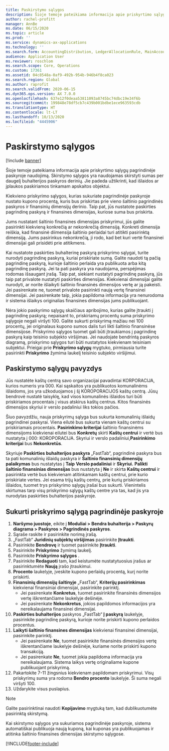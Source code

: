 ```yaml
---
title: Paskirstymo sąlygos
description: Šioje temoje pateikiama informacija apie priskyrtimo sąlygų pagrindinėje paskyroje naudojimą.
author: rachel-profitt
manager: AnnBe
ms.date: 06/15/2020
ms.topic: article
ms.prod: ''
ms.service: dynamics-ax-applications
ms.technology: ''
ms.search.form: AccountingDistribution, LedgerAllocationRule, MainAccount, AllocationTerms
audience: Application User
ms.reviewer: roschlom
ms.search.scope: Core, Operations
ms.custom: 17361
ms.assetid: 04c8548a-0af9-492b-954b-946b4f8ca023
ms.search.region: Global
ms.author: raprofit
ms.search.validFrom: 2020-06-15
ms.dyn365.ops.version: AX 7.0.0
ms.openlocfilehash: 637e12f0deaa53811093a8745bc74dbc19e34f6b
ms.sourcegitcommit: 199848e78df5cb7c439b001bdbe1ece963593cdb
ms.translationtype: HT
ms.contentlocale: lt-LT
ms.lasthandoff: 10/13/2020
ms.locfileid: "4445906"
---
```

# <a name="allocation-terms"></a>Paskirstymo sąlygos

[!include [banner](../includes/banner.md)]

Šioje temoje pateikiama informacija apie priskyrtimo sąlygų pagrindinėje paskyroje naudojimą. Skirstymo sąlygos yra naudojamas skirstyti sumas per daugelį buhalterijos paskyros derinių. Jie padeda užtikrinti, kad išlaidos ar įplaukos paskiriamos tinkamam apskaitos objektui.

Kiekvieno priskyrimo sąlygos, kurias sukuriate pagrindinėje paskyroje nustato kupono procentą, kuris bus priskirtas prie vieno šaltinio pagrindinės paskyros ir finansinių dimensijų derinio. Taip pat, jūs nustatote paskirties pagrindinę paskyrą ir finansines dimensijas, kuriose suma bus priskirta. 

Jums nustatant šaltinio finansines dimensijas priskyrimui, jūs galite pasirinkti kiekvieną konkrečią ar nekonkrečią dimensiją. Konkreti dimensija reiškia, kad finansinė diimensija šaltinio perlaidai turi atitikti pasirinktą dimensiją. Jums pasirinkus nekonkrečią, ji rodo, kad bet kuri vertė finansinei dimensijai gali prisidėti prie atitikmens.

Kai nustatote paskirties buhalterinę paskyrą priskyrimo sąlygai, turite nurodyti pagrindinę paskyrą, kuriai priskiriate sumą. Galite naudoti tą pačią pagrindinę paskyrą, kurioje šaltinio perlaida yra publikuota arba kitą pagrindinę paskyrą. Jei ta pati paskyra yra naudojama, perspėjimas rodomas išsaugant įrašą. Taip pat, siekiant nustatyti pagrindinę paskyrą, jūs taip pat privalote nustatyti paskirties dimensijas. Kiekvienai dimensijai galite nurodyti, ar norite išlaikyti šaltinio finansinės dimensijos vertę ar ją pakeisti. Jei pasirenkate ne, tuomet privalote pasirinkti naują vertę finansinei dimensijai. Jei pasirenkate taip, jokia papildoma informacija yra nenurodoma ir sistema išlaikys originalias finansines dimensijas jums publikuojant.

Nėra jokio paskyrimo sąlygų skaičiaus apribojimo, kurias galite įtraukti į pagrindinę paskyrą; nepaisant to, priskiriamų procentų suma priskyrimo sąlygoje negali viršyti 100. Galite sukurti priskyrimą mažiau nei 100 procentų, jei originalaus kupono sumos dalis turi likti šaltinio finansinėse dimensijose. Priskyrimo sąlygos tuomet gali būti įtraukiamos į pagrindinę paskyrą kaip teisinio subjekto viršijimas. Jei naudojate bendrintą paskyros diagramą, priskyrimo sąlygos turi būti nustatytos kiekvienam teisiniam subjektui. Prieigai prie **Priskyrimo sąlygų** mygtuko, pirmiausia turite pasirinkti **Priskyrimo** žymima laukelį teisinio subjekto viršijimui.

## <a name="allocation-term-example"></a>Paskirstymo sąlygų pavyzdys
Jūs nustatėte kaštų centrą savo organizacijai pavadintai KORPORACIJA, kurios numeris yra 000. Kai sąskaitos yra publikuotos komunalinėms išlaidoms, jos yra užkoduojamos į šį KOROPORACIJOS kaštų centrą. Jūsų bendrovė nustatė taisyklę, kad visos komunalinės išlaidos turi būti priskiriamos procentais į visus atskirus kaštų centrus. Kitos finansinės dimensijos skyriui ir verslo padaliniui liks tokios pačios.

Šiuo pavyzdžiu, nauja priskyrimų sąlyga bus sukurta komunalinių išlaidų pagrindinei paskyrai. Viena eilutė bus sukurta vienam kaštų centrui su priskiriamais procentais. **Pasirinkimo kriterijai** šaltinio finansinėms dimensijoms kiekvienai eilutei bus **Konkretų** skirti **Kaštų centrui** ir vertė bus nustatyta į 000: KOROPORACIJA. Skyriui ir verslo padaliniui,**Pasirinkimo kriterijai** bus **Nekonkretūs**.

Skyriuje **Paskirties buhalterijos paskyra** „FastTab“, pagrindinė paskyra bus ta pati komunalinių išlaidų paskyra ir **Šaltinio finansinių dimensijų palaikymas** bus nustatytas į **Taip** **Verslo padaliniui** ir **Skyriui.** **Palikti šaltinio finansinias dimensijas** bus nustatyta į **Ne** ir skirta **Kaštų centrui** ir pasirinkta vertė bus kiekvienam atitinkamam kaštų centrui, prie kurio priskiriate vertes. Jei esama trijų kaštų centrų, prie kurių priskiriamos išlaidos, tuomet trys priskyrimo sąlygų įrašai bus sukurti. Vienintelis skirtumas tarp visų priskyrimo sąlygų kaštų centre yra tas, kad jis yra nurodytas paskirties buhalterijos paskyroje.

## <a name="create-an-allocation-term-on-a-main-account"></a>Sukurti priskyrimo sąlygą pagrindinėje paskyroje

1. **Naršymo juostoje**, eikite į **Moduliai > Bendra buhalterija > Paskyrų diagrama > Paskyros > Pagrindinės paskyros**.
2. Sąraše raskite ir pasirinkite norimą įrašą.
3. „FastTab“ **Juridinių subjektų viršijimas** pasirinkite **Įtraukti**.
4. Pasirinkite **Bendrovę** ir tuomet pasirinkite **Įtraukti**.
5. Pasirinkite **Priskyrimo** žymimą laukelį.
6. Pasirinkite **Priskyrimo sąlygos** .
7. Pasirinkite **Redaguoti** tam, kad keistumėte nustatytuosius įrašus ar pasirinktumėte **Naują** įrašo įtraukimui.
8. **Procento** laukelyje, įveskite kupono perlaidų procentą, kurį norite priskirti.
9. **Finansinių dimensijų šaltinyje** „FastTab“, **Kriterijų pasirinkimas** kiekvienai finansiniai dimensijai, pasirinkite parinktį.
    - Jei pasirenkate **Konkretus**, tuomet pasirinkite finansinės dimensijos vertę iškrentančiame laukelyje dešinėje.
    - Jei pasirenkate **Nekonkretus**, jokios papildomos informacijos yra nereikalaujama finansinei dimensijai.
10. **Paskirties buhalterijos** paskyros „FastTab“ **Į paskyrą** laukelyje, pasirinkite pagrindinę paskyrą, kurioje norite priskirti kupono perlaidos procentus.
11. **Laikyti šaltinio finansines dimensijas** kiekvienai finansinei dimensijai, pasirinkite parinktį.
    - Jei pasirenkate **Ne**, tuomet pasirinkite finansinės dimensijos vertę iškrentančiame laukelyje dešinėje, kuriame norite priskirti kupono transakciją.
    - Jei pasirenkate **Ne**, tuomet jokia papildoma informacija yra nereikalaujama. Sistema laikys vertę originaliame kupone publikuojant priskyrimą.
12. Pakartokite 7-11 žingsnius kiekvienam papildomam priskyrimui. Visų priskyrimų suma yra rodoma **Bendro procento** laukelyje. Ši suma negali viršyti 100.
13. Uždarykite visus puslapius.

>[!NOTE] 
> Galite pasirinktinai naudoti **Kopijavimo** mygtuką tam, kad dublikuotumėte pasirinktą skirstymą.

Kai skirstymo sąlygos yra sukuriamos pagrindinėje paskyroje, sistema automatiškai publikuoja naują kuponą, kai kuponas yra publikuojamas ir atitinka šaltinio finansines dimensijas skirstymo sąlygose.


[!INCLUDE[footer-include](../../includes/footer-banner.md)]